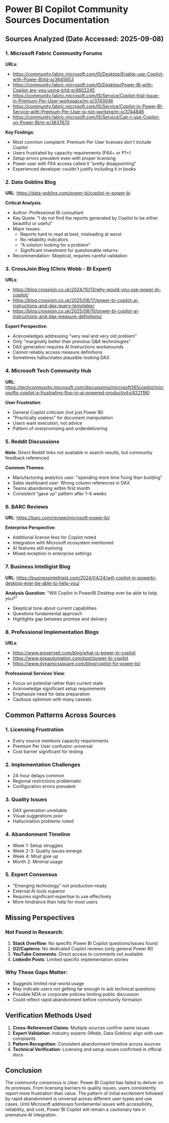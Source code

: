 # Power BI Copilot Community Sources Documentation

## Sources Analyzed (Date Accessed: 2025-09-08)

### 1. Microsoft Fabric Community Forums
**URLs**: 
- https://community.fabric.microsoft.com/t5/Desktop/Enable-use-Copilot-with-Power-BI/td-p/3645653
- https://community.fabric.microsoft.com/t5/Desktop/Power-BI-with-Copilot-are-you-using-it/td-p/4602245
- https://community.fabric.microsoft.com/t5/Service/Copilot-trial-Issue-in-Premium-Per-User-workspace/m-p/3743046
- https://community.fabric.microsoft.com/t5/Service/Copilot-in-Power-BI-Service-with-Premium-Per-User-is-not-working/m-p/3744846
- https://community.fabric.microsoft.com/t5/Service/Can-t-use-Copilot-on-Power-BI/m-p/3837670

**Key Findings**:
- Most common complaint: Premium Per User licenses don't include Copilot
- Users frustrated by capacity requirements (F64+ or P1+)
- Setup errors prevalent even with proper licensing
- Power user with F64 access called it "pretty disappointing"
- Experienced developer couldn't justify including it in books

### 2. Data Goblins Blog
**URL**: https://data-goblins.com/power-bi/copilot-in-power-bi

**Critical Analysis**:
- Author: Professional BI consultant
- Key Quote: "I do not find the reports generated by Copilot to be either beautiful or useful"
- Major Issues:
  - Reports hard to read at best, misleading at worst
  - No reliability indicators
  - "A solution looking for a problem"
  - Significant investment for questionable returns
- Recommendation: Skeptical, requires careful validation

### 3. CrossJoin Blog (Chris Webb - BI Expert)
**URLs**:
- https://blog.crossjoin.co.uk/2024/10/13/why-would-you-use-power-bi-copilot/
- https://blog.crossjoin.co.uk/2025/08/17/power-bi-copilot-ai-instructions-and-dax-query-templates/
- https://blog.crossjoin.co.uk/2025/08/10/power-bi-copilot-ai-instructions-and-dax-measure-definitions/

**Expert Perspective**:
- Acknowledges addressing "very real and very old problem"
- Only "marginally better than previous Q&A technologies"
- DAX generation requires AI Instructions workarounds
- Cannot reliably access measure definitions
- Sometimes hallucinates plausible-looking DAX

### 4. Microsoft Tech Community Hub
**URL**: https://techcommunity.microsoft.com/discussions/microsoft365copilot/microsofts-copilot-a-frustrating-flop-in-ai-powered-productivity/4221190

**User Frustration**:
- General Copilot criticism (not just Power BI)
- "Practically useless" for document manipulation
- Users want execution, not advice
- Pattern of overpromising and underdelivering

### 5. Reddit Discussions
**Note**: Direct Reddit links not available in search results, but community feedback referenced

**Common Themes**:
- Manufacturing analytics user: "spending more time fixing than building"
- Sales dashboard user: Wrong column references in DAX
- Teams abandoning within first month
- Consistent "gave up" pattern after 1-4 weeks

### 6. BARC Reviews
**URL**: https://barc.com/review/microsoft-power-bi/

**Enterprise Perspective**:
- Additional license fees for Copilot noted
- Integration with Microsoft ecosystem mentioned
- AI features still evolving
- Mixed reception in enterprise settings

### 7. Business Intelligist Blog
**URL**: https://businessintelligist.com/2024/04/24/will-copilot-in-powerbi-desktop-ever-be-able-to-help-you/

**Analysis Question**: "Will Copilot in PowerBI Desktop ever be able to help you?"
- Skeptical tone about current capabilities
- Questions fundamental approach
- Highlights gap between promise and delivery

### 8. Professional Implementation Blogs
**URLs**:
- https://www.proserveit.com/blog/what-is-power-bi-copilot
- https://www.popautomation.com/post/power-bi-copilot
- https://www.dynamicssquare.com/blog/copilot-for-power-bi/

**Professional Services View**:
- Focus on potential rather than current state
- Acknowledge significant setup requirements
- Emphasize need for data preparation
- Cautious optimism with many caveats

## Common Patterns Across Sources

### 1. **Licensing Frustration**
- Every source mentions capacity requirements
- Premium Per User confusion universal
- Cost barrier significant for testing

### 2. **Implementation Challenges**
- 24-hour delays common
- Regional restrictions problematic
- Configuration errors prevalent

### 3. **Quality Issues**
- DAX generation unreliable
- Visual suggestions poor
- Hallucination problems noted

### 4. **Abandonment Timeline**
- Week 1: Setup struggles
- Week 2-3: Quality issues emerge
- Week 4: Most give up
- Month 2: Minimal usage

### 5. **Expert Consensus**
- "Emerging technology" not production-ready
- External AI tools superior
- Requires significant expertise to use effectively
- More hindrance than help for most users

## Missing Perspectives

### Not Found in Research:
1. **Stack Overflow**: No specific Power BI Copilot questions/issues found
2. **G2/Capterra**: No dedicated Copilot reviews (only general Power BI)
3. **YouTube Comments**: Direct access to comments not available
4. **LinkedIn Posts**: Limited specific implementation stories

### Why These Gaps Matter:
- Suggests limited real-world usage
- May indicate users not getting far enough to ask technical questions
- Possible NDA or corporate policies limiting public discussion
- Could reflect rapid abandonment before community formation

## Verification Methods Used

1. **Cross-Referenced Claims**: Multiple sources confirm same issues
2. **Expert Validation**: Industry experts (Webb, Data Goblins) align with user complaints
3. **Pattern Recognition**: Consistent abandonment timeline across sources
4. **Technical Verification**: Licensing and setup issues confirmed in official docs

## Conclusion

The community consensus is clear: Power BI Copilot has failed to deliver on its promises. From licensing barriers to quality issues, users consistently report more frustration than value. The pattern of initial excitement followed by rapid abandonment is universal across different user types and use cases. Until Microsoft addresses fundamental issues with accessibility, reliability, and cost, Power BI Copilot will remain a cautionary tale in premature AI integration.